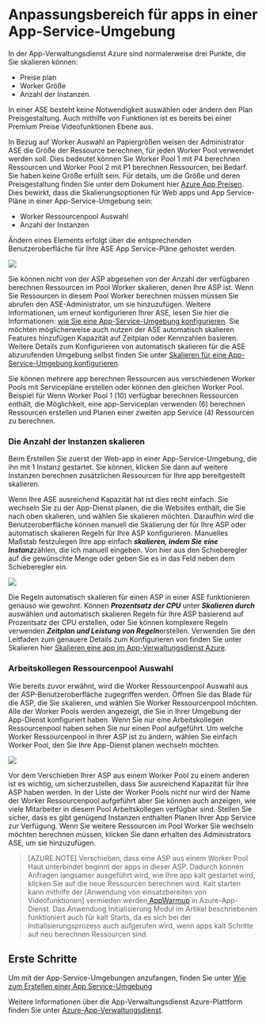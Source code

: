 <properties 
    pageTitle="Zum Skalieren einer App in einer App-Service-Umgebung" 
    description="Skalierung der app in einer App-Service-Umgebung" 
    services="app-service" 
    documentationCenter="" 
    authors="ccompy" 
    manager="stefsch" 
    editor="jimbe"/>

<tags 
    ms.service="app-service" 
    ms.workload="na" 
    ms.tgt_pltfrm="na" 
    ms.devlang="na" 
    ms.topic="article" 
    ms.date="10/17/2016" 
    ms.author="ccompy"/>

# <a name="scaling-apps-in-an-app-service-environment"></a>Anpassungsbereich für apps in einer App-Service-Umgebung #

In der App-Verwaltungsdienst Azure sind normalerweise drei Punkte, die Sie skalieren können:

- Preise plan
- Worker Größe 
- Anzahl der Instanzen.

In einer ASE besteht keine Notwendigkeit auswählen oder ändern den Plan Preisgestaltung.  Auch mithilfe von Funktionen ist es bereits bei einer Premium Preise Videofunktionen Ebene aus.  

In Bezug auf Worker Auswahl an Papiergrößen weisen der Administrator ASE die Größe der Ressource berechnen, für jeden Worker Pool verwendet werden soll.  Dies bedeutet können Sie Worker Pool 1 mit P4 berechnen Ressourcen und Worker Pool 2 mit P1 berechnen Ressourcen, bei Bedarf.  Sie haben keine Größe erfüllt sein.  Für details, um die Größe und deren Preisgestaltung finden Sie unter dem Dokument hier [Azure App Preisen][AppServicePricing].  Dies bewirkt, dass die Skalierungsoptionen für Web apps und App Service-Pläne in einer App-Service-Umgebung sein:

- Worker Ressourcenpool Auswahl
- Anzahl der Instanzen

Ändern eines Elements erfolgt über die entsprechenden Benutzeroberfläche für Ihre ASE App Service-Pläne gehostet werden.  

![][1]

Sie können nicht von der ASP abgesehen von der Anzahl der verfügbaren berechnen Ressourcen im Pool Worker skalieren, denen Ihre ASP ist.  Wenn Sie Ressourcen in diesem Pool Worker berechnen müssen müssen Sie abrufen den ASE-Administrator, um sie hinzuzufügen.  Weitere Informationen, um erneut konfigurieren Ihrer ASE, lesen Sie hier die Informationen: [wie Sie eine App-Service-Umgebung konfigurieren][HowtoConfigureASE].  Sie möchten möglicherweise auch nutzen der ASE automatisch skalieren Features hinzufügen Kapazität auf Zeitplan oder Kennzahlen basieren.  Weitere Details zum Konfigurieren von automatisch skalieren für die ASE abzurufenden Umgebung selbst finden Sie unter [Skalieren für eine App-Service-Umgebung konfigurieren][ASEAutoscale].

Sie können mehrere app berechnen Ressourcen aus verschiedenen Worker Pools mit Servicepläne erstellen oder können den gleichen Worker Pool.  Beispiel für Wenn Worker Pool 1 (10) verfügbar berechnen Ressourcen enthält, die Möglichkeit, eine app-Serviceplan verwenden (6) berechnen Ressourcen erstellen und Planen einer zweiten app Service (4) Ressourcen zu berechnen.

### <a name="scaling-the-number-of-instances"></a>Die Anzahl der Instanzen skalieren ###

Beim Erstellen Sie zuerst der Web-app in einer App-Service-Umgebung, die ihn mit 1 Instanz gestartet.  Sie können, klicken Sie dann auf weitere Instanzen berechnen zusätzlichen Ressourcen für Ihre app bereitgestellt skalieren.   

Wenn Ihre ASE ausreichend Kapazität hat ist dies recht einfach.  Sie wechseln Sie zu der App-Dienst planen, die die Websites enthält, die Sie nach oben skalieren, und wählen Sie skalieren möchten.  Daraufhin wird die Benutzeroberfläche können manuell die Skalierung der für Ihre ASP oder automatisch skalieren Regeln für Ihre ASP konfigurieren.  Manuelles Maßstab festzulegen Ihre app einfach ***skalieren, indem Sie*** ***eine Instanz***zählen, die ich manuell eingeben.  Von hier aus den Schieberegler auf die gewünschte Menge oder geben Sie es in das Feld neben dem Schieberegler ein.  

![][2] 

Die Regeln automatisch skalieren für einen ASP in einer ASE funktionieren genauso wie gewohnt.  Können ***Prozentsatz der CPU*** unter ***Skalieren durch*** auswählen und automatisch skalieren Regeln für Ihre ASP basierend auf Prozentsatz der CPU erstellen, oder Sie können komplexere Regeln verwenden ***Zeitplan und Leistung von Regeln***erstellen.  Verwenden Sie den Leitfaden zum genauere Details zum Konfigurieren von finden Sie unter Skalieren hier [Skalieren eine app im App-Verwaltungsdienst Azure][AppScale]. 


### <a name="worker-pool-selection"></a>Arbeitskollegen Ressourcenpool Auswahl ###

Wie bereits zuvor erwähnt, wird die Worker Ressourcenpool Auswahl aus der ASP-Benutzeroberfläche zugegriffen werden.  Öffnen Sie das Blade für die ASP, die Sie skalieren, und wählen Sie Worker Ressourcenpool möchten.  Alle der Worker Pools werden angezeigt, die Sie in Ihrer Umgebung der App-Dienst konfiguriert haben.  Wenn Sie nur eine Arbeitskollegen Ressourcenpool haben sehen Sie nur einen Pool aufgeführt.  Um welche Worker Ressourcenpool in Ihrer ASP ist zu ändern, wählen Sie einfach Worker Pool, den Sie Ihre App-Dienst planen wechseln möchten.  

![][3]

Vor dem Verschieben Ihrer ASP aus einem Worker Pool zu einem anderen ist es wichtig, um sicherzustellen, dass Sie ausreichend Kapazität für Ihre ASP haben werden.  In der Liste der Worker Pools nicht nur wird der Name der Worker Ressourcenpool aufgeführt aber Sie können auch anzeigen, wie viele Mitarbeiter in diesem Pool Arbeitskollegen verfügbar sind.  Stellen Sie sicher, dass es gibt genügend Instanzen enthalten Planen Ihrer App Service zur Verfügung.  Wenn Sie weitere Ressourcen im Pool Worker Sie wechseln möchten berechnen müssen, klicken Sie dann erhalten des Administrators ASE, um sie hinzuzufügen.  

> [AZURE.NOTE] Verschieben, dass eine ASP aus einem Worker Pool Haut unterbindet beginnt der apps in dieser ASP.  Dadurch können Anfragen langsamer ausgeführt wird, wie Ihre app kalt gestartet wird, klicken Sie auf die neue Ressourcen berechnen wird.  Kalt starten kann mithilfe der [Anwendung von einsatzbereiten von Videofunktionen] vermieden werden[ AppWarmup] in Azure-App-Dienst.  Das Anwendung Initialisierung Modul im Artikel beschriebenen funktioniert auch für kalt Starts, da es sich bei der Initialisierungsprozess auch aufgerufen wird, wenn apps kalt Schritte auf neu berechnen Ressourcen sind. 

## <a name="getting-started"></a>Erste Schritte

Um mit der App-Service-Umgebungen anzufangen, finden Sie unter [Wie zum Erstellen einer App Service-Umgebung][HowtoCreateASE]

Weitere Informationen über die App-Verwaltungsdienst Azure-Plattform finden Sie unter [Azure-App-Verwaltungsdienst][AzureAppService].

<!--Image references-->
[1]: ./media/app-service-web-scale-a-web-app-in-an-app-service-environment/aseappscale-aspblade.png
[2]: ./media/app-service-web-scale-a-web-app-in-an-app-service-environment/aseappscale-manualscale.png
[3]: ./media/app-service-web-scale-a-web-app-in-an-app-service-environment/aseappscale-sizescale.png

<!--Links-->
[WhatisASE]: http://azure.microsoft.com/documentation/articles/app-service-app-service-environment-intro/
[ScaleWebapp]: http://azure.microsoft.com/documentation/articles/web-sites-scale/
[HowtoCreateASE]: http://azure.microsoft.com/documentation/articles/app-service-web-how-to-create-an-app-service-environment/
[HowtoConfigureASE]: http://azure.microsoft.com/documentation/articles/app-service-web-configure-an-app-service-environment/
[CreateWebappinASE]: http://azure.microsoft.com/documentation/articles/app-service-web-how-to-create-a-web-app-in-an-ase/
[Appserviceplans]: http://azure.microsoft.com/documentation/articles/azure-web-sites-web-hosting-plans-in-depth-overview/
[AppServicePricing]: http://azure.microsoft.com/pricing/details/app-service/ 
[AzureAppService]: http://azure.microsoft.com/documentation/articles/app-service-value-prop-what-is/
[ASEAutoscale]: http://azure.microsoft.com/documentation/articles/app-service-environment-auto-scale/
[AppScale]: http://azure.microsoft.com/documentation/articles/web-sites-scale/
[AppWarmup]: http://ruslany.net/2015/09/how-to-warm-up-azure-web-app-during-deployment-slots-swap/
